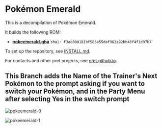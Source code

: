 # Pokémon Emerald

This is a decompilation of Pokémon Emerald.

It builds the following ROM:

* [**pokeemerald.gba**](https://datomatic.no-intro.org/index.php?page=show_record&s=23&n=1961) `sha1: f3ae088181bf583e55daf962a92bb46f4f1d07b7`

To set up the repository, see [INSTALL.md](INSTALL.md).

For contacts and other pret projects, see [pret.github.io](https://pret.github.io/).

## This Branch adds the Name of the Trainer's Next Pokémon to the prompt asking if you want to switch your Pokémon, and in the Party Menu after selecting Yes in the switch prompt

![pokeemerald-0](https://github.com/SuperSpunz/pokeemerald/assets/121797096/36ab6fc0-142a-4aa6-9bf5-e2ffb99a6770)

![pokeemerald-1](https://github.com/SuperSpunz/pokeemerald/assets/121797096/dda91889-947b-48e8-98b3-75da75fd2ce2)
